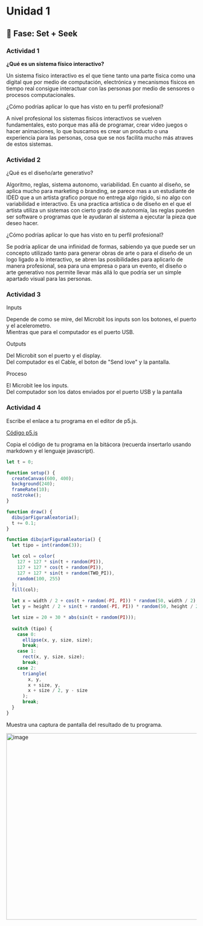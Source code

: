 # Unidad 1

## 🔎 Fase: Set + Seek

### Actividad 1

**¿Qué es un sistema físico interactivo?**

Un sistema fisico interactivo es el que tiene tanto una parte fisica como una digital que por medio de computación, electrónica y mecanismos físicos en tiempo real consigue interactuar con las personas por medio de sensores o procesos computacionales.

¿Cómo podrías aplicar lo que has visto en tu perfil profesional?

A nivel profesional los sistemas fisicos interactivos se vuelven fundamentales, esto porque mas allá de programar, crear video juegos o hacer animaciones, lo que buscamos es crear un producto o una experiencia para las personas, cosa que se nos facilita mucho más atraves de estos sistemas.

### Actividad 2

¿Qué es el diseño/arte generativo?

Algoritmo, reglas, sistema autonomo, variabilidad. En cuanto al diseño, se aplica mucho para marketing o branding, se parece mas a un estudiante de IDED que a un artista grafico porque no entrega algo rigido, si no algo con variabilidad e interactivo. Es una practica artistica o de diseño en el que el artista utiliza un sistemas con cierto grado de autonomía, las reglas pueden ser software o programas que le ayudaran al sistema a ejecutar la pieza que deseo hacer.

¿Cómo podrías aplicar lo que has visto en tu perfil profesional?

Se podría aplicar de una infinidad de formas, sabiendo ya que puede ser un concepto utilizado tanto para generar obras de arte o para el diseño de un logo ligado a lo interactivo, se abren las posibilidades para aplicarlo de manera profesional, sea para una empresa o para un evento, el diseño o arte generativo nos permite llevar más allá lo que podría ser un simple apartado visual para las personas.

### Actividad 3

Inputs

Depende de como se mire, del Microbit los inputs son los botones, el puerto y el acelerometro.  
Mientras que para el computador es el puerto USB.

Outputs

Del Microbit son el puerto y el display.  
Del computador es el Cable, el boton de "Send love" y la pantalla.

Proceso

El Microbit lee los inputs.  
Del computador son los datos enviados por el puerto USB y la pantalla

### Actividad 4

Escribe el enlace a tu programa en el editor de p5.js.

[Código p5.js](https://editor.p5js.org/alejogonzdav41/sketches/lhBSbsggE)

Copia el código de tu programa en la bitácora (recuerda insertarlo usando markdown y el lenguaje javascript).

``` js
let t = 0;

function setup() {
  createCanvas(600, 400);
  background(240);
  frameRate(10);
  noStroke();
}

function draw() {
  dibujarFiguraAleatoria();
  t += 0.1;
}

function dibujarFiguraAleatoria() {
  let tipo = int(random(3));

  let col = color(
    127 + 127 * sin(t + random(PI)),
    127 + 127 * cos(t + random(PI)),
    127 + 127 * sin(t + random(TWO_PI)),
    random(100, 255)
  );
  fill(col);

  let x = width / 2 + cos(t + random(-PI, PI)) * random(50, width / 2);
  let y = height / 2 + sin(t + random(-PI, PI)) * random(50, height / 2);

  let size = 20 + 30 * abs(sin(t + random(PI)));
  
  switch (tipo) {
    case 0:
      ellipse(x, y, size, size);
      break;
    case 1:
      rect(x, y, size, size);
      break;
    case 2:
      triangle(
        x, y,
        x + size, y,
        x + size / 2, y - size
      );
      break;
  }
}
```

Muestra una captura de pantalla del resultado de tu programa.

<img width="746" height="493" alt="image" src="https://github.com/user-attachments/assets/e5270c4c-00ed-4a67-8385-e71e3454403e" />



